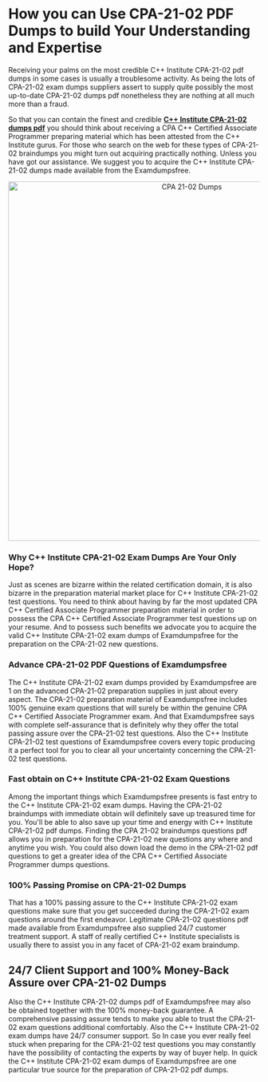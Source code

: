<h1>How you can Use CPA-21-02 PDF Dumps to build Your Understanding and Expertise</h1>
<p>Receiving your palms on the most credible C++ Institute CPA-21-02 pdf dumps in some cases is usually a troublesome activity. As being the lots of CPA-21-02 exam dumps suppliers assert to supply quite possibly the most up-to-date CPA-21-02 dumps pdf nonetheless they are nothing at all much more than a fraud.</p>
<p>So that you can contain the finest and credible <strong><a href="https://examdumpsfree.com/CPA-21-02-exam-dumps">C++ Institute CPA-21-02 dumps pdf</a></strong> you should think about receiving a CPA  C++ Certified Associate Programmer preparing material which has been attested from the C++ Institute gurus. For those who search on the web for these types of CPA-21-02 braindumps you might turn out acquiring practically nothing. Unless you have got our assistance. We suggest you to acquire the C++ Institute CPA-21-02 dumps made available from the Examdumpsfree.</p>
<p style="text-align: center;"><a href="https://examdumpsfree.com/CPA-21-02-exam-dumps"><img src="https://i.ibb.co/yV3fvNg/Exam-Dumps-Free.png" alt="CPA 21-02 Dumps" width="720" /></a></p>
<h3>Why C++ Institute CPA-21-02 Exam Dumps Are Your Only Hope?</h3>
<p>Just as scenes are bizarre within the related certification domain, it is also bizarre in the preparation material market place for C++ Institute CPA-21-02 test questions. You need to think about having by far the most updated CPA  C++ Certified Associate Programmer preparation material in order to possess the CPA  C++ Certified Associate Programmer test questions up on your resume. And to possess such benefits we advocate you to acquire the valid C++ Institute CPA-21-02 exam dumps of Examdumpsfree for the preparation on the CPA-21-02 new questions.</p>
<h3><strong>Advance CPA-21-02 PDF Questions of Examdumpsfree</strong></h3>
<p>The C++ Institute CPA-21-02 exam dumps provided by Examdumpsfree are 1 on the advanced CPA-21-02 preparation supplies in just about every aspect. The CPA-21-02 preparation material of Examdumpsfree includes 100% genuine exam questions that will surely be within the genuine CPA  C++ Certified Associate Programmer exam. And that Examdumpsfree says with complete self-assurance that is definitely why they offer the total passing assure over the CPA-21-02 test questions. Also the C++ Institute CPA-21-02 test questions of Examdumpsfree covers every topic producing it a perfect tool for you to clear all your uncertainty concerning the CPA-21-02 test questions.</p>
<h3><strong>Fast obtain on C++ Institute CPA-21-02 Exam Questions</strong></h3>
<p>Among the important things which Examdumpsfree presents is fast entry to the C++ Institute CPA-21-02 exam dumps. Having the CPA-21-02 braindumps with immediate obtain will definitely save up treasured time for you. You'll be able to also save up your time and energy with C++ Institute CPA-21-02 pdf dumps. Finding the CPA 21-02 braindumps questions pdf allows you in preparation for the CPA-21-02 new questions any where and anytime you wish. You could also down load the demo in the CPA-21-02 pdf questions to get a greater idea of the CPA  C++ Certified Associate Programmer dumps questions.</p>
<h3><strong>100% Passing Promise on CPA-21-02 Dumps</strong></h3>
<p>That has a 100% passing assure to the C++ Institute CPA-21-02 exam questions make sure that you get succeeded during the CPA-21-02 exam questions around the first endeavor. Legitimate CPA-21-02 questions pdf made available from Examdumpsfree also supplied 24/7 customer treatment support. A staff of really certified C++ Institute specialists is usually there to assist you in any facet of CPA-21-02 exam braindump.</p>
<h2><strong>24/7 Client Support and 100% Money-Back Assure over CPA-21-02 Dumps</strong></h2>
<p>Also the C++ Institute CPA-21-02 dumps pdf of Examdumpsfree may also be obtained together with the 100% money-back guarantee. A comprehensive passing assure tends to make you able to trust the CPA-21-02 exam questions additional comfortably. Also the C++ Institute CPA-21-02 exam dumps have 24/7 consumer support. So In case you ever really feel stuck when preparing for the CPA-21-02 test questions you may constantly have the possibility of contacting the experts by way of buyer help. In quick the C++ Institute CPA-21-02 exam dumps of Examdumpsfree are one particular true source for the preparation of CPA-21-02 pdf dumps.</p>
<h3>&nbsp;</h3>
<h3>&nbsp;</h3>
